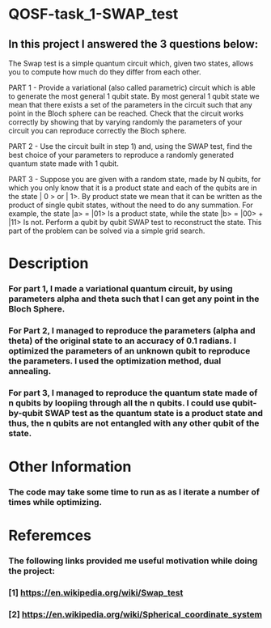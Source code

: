 # QOSF-task_1-SWAP_test

## In this project I answered the 3 questions below:

The Swap test is a simple quantum circuit which, given two states, allows you to compute how much do they differ from each other.

PART 1 - Provide a variational (also called parametric) circuit which is able to generate the most general 1 qubit state. By most general 1 qubit state we mean that there exists a set of the parameters in the circuit such that any point in the Bloch sphere can be reached. Check that the circuit works correctly by showing that by varying randomly the parameters of your circuit you can reproduce correctly the Bloch sphere.

PART 2 - Use the circuit built in step 1) and, using the SWAP test, find the best choice of your parameters to reproduce a randomly generated quantum state made with 1 qubit.

PART 3 - Suppose you are given with a random state, made by N qubits, for which you only know that it is a product state and each of the qubits are in the state | 0 > or | 1>. By product state we mean that it can be written as the product of single qubit states, without the need to do any summation. For example, the state
|a> = |01>
Is a product state, while the state
|b> = |00> + |11>
Is not. Perform a qubit by qubit SWAP test to reconstruct the state. This part of the problem can be solved via a simple grid search.

# Description

### For part 1, I made a variational quantum circuit, by using parameters alpha and theta such that I can get any point in the Bloch Sphere.

### For Part 2, I managed to reproduce the parameters (alpha and theta) of the original state to an accuracy of 0.1 radians. I optimized the parameters of an unknown qubit to reproduce the parameters. I used the optimization method, dual annealing.

### For part 3, I managed to reproduce the quantum state made of n qubits by loopiing through all the n qubits. I could use qubit-by-qubit SWAP test as the quantum state is a product state and thus, the n qubits are not entangled with any other qubit of the state. 

# Other Information

### The code may take some time to run as as I iterate a number of times while optimizing. 

# Referemces

### The following links provided me useful motivation while doing the project:
### [1] https://en.wikipedia.org/wiki/Swap_test
### [2] https://en.wikipedia.org/wiki/Spherical_coordinate_system
